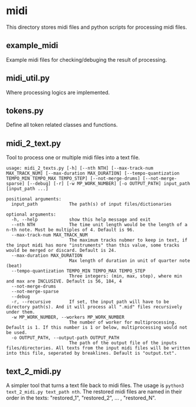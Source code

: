 # midi

This directory stores midi files and python scripts for processing midi files.

## example_midi

Example midi files for checking/debuging the result of processing.

## midi_util.py

Where processing logics are implemented.

## tokens.py

Define all token related classes and functions.

## midi_2_text.py

Tool to process one or multiple midi files into a text file. 

```
usage: midi_2_texts.py [-h] [--nth NTH] [--max-track-num MAX_TRACK_NUM] [--max-duration MAX_DURATION] [--tempo-quantization TEMPO_MIN TEMPO_MAX TEMPO_STEP] [--not-merge-drums] [--not-merge-sparse] [--debug] [-r] [-w MP_WORK_NUMBER] [-o OUTPUT_PATH] input_path [input_path ...]

positional arguments:
  input_path            The path(s) of input files/dictionaries

optional arguments:
  -h, --help            show this help message and exit
  --nth NTH             The time unit length would be the length of a n-th note. Must be multiples of 4. Default is 96.
  --max-track-num MAX_TRACK_NUM
                        The maximum tracks nubmer to keep in text, if the input midi has more "instruments" than this value, some tracks would be merged or discard. Default is 24.
  --max-duration MAX_DURATION
                        Max length of duration in unit of quarter note (beat)
  --tempo-quantization TEMPO_MIN TEMPO_MAX TEMPO_STEP
                        Three integers: (min, max, step), where min and max are INCLUSIVE. Default is 56, 184, 4
  --not-merge-drums
  --not-merge-sparse
  --debug
  -r, --recursive       If set, the input path will have to be directory path(s). And it will process all ".mid" files recursively under them.
  -w MP_WORK_NUMBER, --workers MP_WORK_NUMBER
                        The number of worker for multiprocessing. Default is 1. If this number is 1 or below, multiprocessing would not be used.
  -o OUTPUT_PATH, --output-path OUTPUT_PATH
                        The path of the output file of the inputs files/directories. All texts from the input midi files will be written into this file, seperated by breaklines. Default is "output.txt".
```

## text_2_midi.py

A simpler tool that turns a text file back to midi files. The usage is `python3 text_2_midi.py text_path nth`. The restored midi files are named in their order in the texts: "restored_1", "restored_2", ... , "restored_N". 